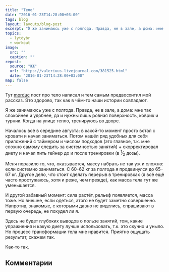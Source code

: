 ```yaml
---
title: "Тело"
date: "2016-01-23T14:28:00+03:00"
tags: blog
layout: layouts/blog-post
excerpt: "Я же занимаюсь уже с полгода. Правда, не в зале, а дома: мне так спокойнее и удобнее, да и нужны лишь ровная поверхность, коврик и турник. Когда на улице тепло, тренируюсь во дворе."
topics:
  - lytdybr
  - workout
image:
  src: ""
  caption: ""
repost:
  source: "ЖЖ"
  url: "https://valeriuus.livejournal.com/381525.html"
  date: "2016-01-23T14:28:00+03:00"
map: false
---
```


<p class="drop-cap">
Тут <a href="https://morduc.livejournal.com/">morduc</a> пост про тело написал и тем самым предвосхитил мой рассказ. Это здорово, так как в чём-то наши истории совпадают.
</p>

Я же занимаюсь уже с полгода. Правда, не в зале, а дома: мне так спокойнее и удобнее, да и нужны лишь ровная поверхность, коврик и турник. Когда на улице тепло, тренируюсь во дворе.

Началось всё в середине августа: в какой-то момент просто встал с кровати и начал заниматься. Потом нашёл ряд удобных для себя приложений с таймером и числом подходов (это главное, т.к. мне сложно самому следить за системностью занятий) + скорректировал диету и начал пить гейнер до и после тренировки (в <sup>1</sup>&frasl;<sub>2</sub> дозы).

Меня поразило то, что, оказывается, массу набрать не так уж и сложно: если системно заниматься. С 60–62 кг за полгода я продвинулся до 65–67 кг. Другое дело, что стоит сделать перерыв в тренировках (я всё ещё часто простужаюсь, хотя и реже, чем прежде), как масса тела тут же уменьшается.

И другой забавный момент: сила растёт, рельеф появляется, масса тоже. Но внешне, если одеться, этого не будет заметно совершенно. Напротив, знакомые, с которыми давно не виделись, спрашивают в первую очередь, не похудел ли я.

Здесь не будет глубоких выводов о пользе занятий, том, какие упражнения и какую диету лучше использовать, т.к. это скучно и уныло. Но процесс трансформации тела мне нравится. Приятно ощущать результат, скажем так.

Как-то так.

## Комментарии

<div data-lj-comment-embed="valeriuus--381525--1206101" data-domain="valeriuus.livejournal.com" data-journal="valeriuus" data-post-id="381525" data-comment-id="1206101" ></div>

<div data-lj-comment-embed="valeriuus--381525--1208149" data-domain="valeriuus.livejournal.com" data-journal="valeriuus" data-post-id="381525" data-comment-id="1208149" ></div>

<div data-lj-comment-embed="valeriuus--381525--1208405" data-domain="valeriuus.livejournal.com" data-journal="valeriuus" data-post-id="381525" data-comment-id="1208405" ></div>

<div data-lj-comment-embed="valeriuus--381525--1208917" data-domain="valeriuus.livejournal.com" data-journal="valeriuus" data-post-id="381525" data-comment-id="1208917" ></div>

<div data-lj-comment-embed="valeriuus--381525--1209173" data-domain="valeriuus.livejournal.com" data-journal="valeriuus" data-post-id="381525" data-comment-id="1209173" ></div>

<script async src="https://l-stat.livejournal.net/js/??sdk.js?v=2"></script>
